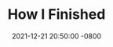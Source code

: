---
layout: post
title: "How I Finished"
date: 2021-12-21 20:50:00 -0800
categories: dissertation advice
---